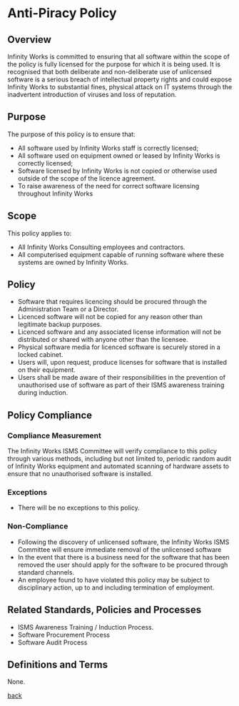 # Anti-Piracy Policy

## Overview

Infinity Works is committed to ensuring that all software within the scope of the policy is fully licensed for the purpose for which it is being used. It is recognised that both deliberate and non-deliberate use of unlicensed software is a serious breach of intellectual property rights and could expose Infinity Works to substantial fines, physical attack on IT systems through the inadvertent introduction of viruses and loss of reputation.

## Purpose

The purpose of this policy is to ensure that:
* All software used by Infinity Works staff is correctly licensed;
* All software used on equipment owned or leased by Infinity Works is correctly licensed;
* Software licensed by Infinity Works is not copied or otherwise used outside of the scope of the licence agreement.
* To raise awareness of the need for correct software licensing throughout Infinity Works

## Scope

This policy applies to:
* All Infinity Works Consulting employees and contractors.
* All computerised equipment capable of running software where these systems are owned by Infinity Works.

## Policy

* Software that requires licencing should be procured through the Administration Team or a Director.
* Licenced software will not be copied for any reason other than legitimate backup purposes.
* Licenced software and any associated license information will not be distributed or shared with anyone other than the licensee.
* Physical software media for licenced software is securely stored in a locked cabinet.
* Users will, upon request, produce licenses for software that is installed on their equipment.
* Users shall be made aware of their responsibilities in the prevention of unauthorised use of software as part of their ISMS awareness training during induction.

## Policy Compliance

### Compliance Measurement

The Infinity Works ISMS Committee will verify compliance to this policy through various methods, including but not limited to, periodic random audit of Infinity Works equipment and automated scanning of hardware assets to ensure that no unauthorised software is installed.

### Exceptions

* There will be no exceptions to this policy.

### Non-Compliance

* Following the discovery of unlicensed software, the Infinity Works ISMS Committee will ensure immediate removal of the unlicensed software
* In the event that there is a business need for the software that has been removed the user should apply for the software to be procured through standard channels.
* An employee found to have violated this policy may be subject to disciplinary action, up to and including termination of employment.

## Related Standards, Policies and Processes

* ISMS Awareness Training / Induction Process.
* Software Procurement Process
* Software Audit Process

## Definitions and Terms

None.

[back](../README.md#a-z-policies)
